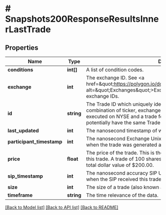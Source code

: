 # # Snapshots200ResponseResultsInnerLastTrade

## Properties

Name | Type | Description | Notes
------------ | ------------- | ------------- | -------------
**conditions** | **int[]** | A list of condition codes. | [optional]
**exchange** | **int** | The exchange ID. See &lt;a href&#x3D;\&quot;https://polygon.io/docs/stocks/get_v3_reference_exchanges\&quot; alt&#x3D;\&quot;Exchanges\&quot;&gt;Exchanges&lt;/a&gt; for Polygon.io&#39;s mapping of exchange IDs. | [optional]
**id** | **string** | The Trade ID which uniquely identifies a trade. These are unique per combination of ticker, exchange, and TRF. For example: A trade for AAPL executed on NYSE and a trade for AAPL executed on NASDAQ could potentially have the same Trade ID. | [optional]
**last_updated** | **int** | The nanosecond timestamp of when this information was updated. |
**participant_timestamp** | **int** | The nanosecond Exchange Unix Timestamp. This is the timestamp of when the trade was generated at the exchange. |
**price** | **float** | The price of the trade. This is the actual dollar value per whole share of this trade. A trade of 100 shares with a price of $2.00 would be worth a total dollar value of $200.00. |
**sip_timestamp** | **int** | The nanosecond accuracy SIP Unix Timestamp. This is the timestamp of when the SIP received this trade from the exchange which produced it. | [optional]
**size** | **int** | The size of a trade (also known as volume). |
**timeframe** | **string** | The time relevance of the data. |

[[Back to Model list]](../../README.md#models) [[Back to API list]](../../README.md#endpoints) [[Back to README]](../../README.md)
